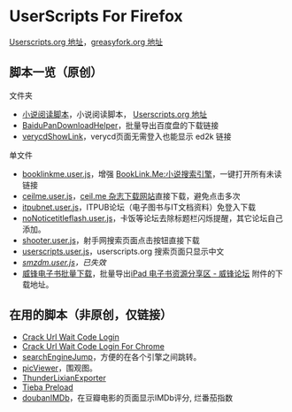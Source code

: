 UserScripts For Firefox
=======================

[Userscripts.org 地址](https://userscripts.org/users/138842/scripts)，[greasyfork.org 地址](https://greasyfork.org/users/145-ywzhaiqi)

## 脚本一览（原创）

文件夹

 - [小说阅读脚本](MyNovelReader)，小说阅读脚本， [Userscripts.org 地址](https://userscripts.org/scripts/show/165951)
 - [BaiduPanDownloadHelper](BaiduPanDownloadHelper)，批量导出百度盘的下载链接
 - [verycdShowLink](verycdShowLink)，verycd页面无需登入也能显示 ed2k 链接

单文件

 - [booklinkme.user.js](booklinkme.user.js)，增强 [BookLink.Me:小说搜索引擎](http://booklink.me/)，一键打开所有未读链接
 - [ceilme.user.js](ceilme.user.js)，[ceil.me 杂志下载网站](http://www.ceil.me/)直接下载，避免点击多次
 - [itpubnet.user.js](itpubnet.user.js)，ITPUB论坛（电子图书与IT文档资料）免登入下载
 - [noNoticetitleflash.user.js](noNoticetitleflash.user.js)，卡饭等论坛去除标题栏闪烁提醒，其它论坛自己添加。
 - [shooter.user.js](shooter.user.js)，射手网搜索页面点击按钮直接下载
 - [userscripts.user.js](userscripts.user.js)，userscripts.org 搜索页面只显示中文
 - *[smzdm.user.js](smzdm.user.js)，已失效*
 - [威锋电子书批量下载](威锋电子书批量下载)，批量导出[iPad 电子书资源分享区 - 威锋论坛](http://bbs.feng.com/thread-htm-fid-224.html) 附件的下载地址。

## 在用的脚本（非原创，仅链接）

 - [Crack Url Wait Code Login](http://userscripts.org:8080/scripts/show/153190)
 - [Crack Url Wait Code Login For Chrome](http://userscripts.org/scripts/show/157621)
 - [searchEngineJump](http://userscripts.org:8080/scripts/show/84970)，方便的在各个引擎之间跳转。
 - [picViewer](http://userscripts.org:8080/scripts/show/105741)，围观图。
 - [ThunderLixianExporter](http://binux.github.io/ThunderLixianExporter/)
 - [Tieba Preload](https://greasyfork.org/scripts/282-tieba-preload)
 - [doubanIMDb](http://userscripts.org:8080/scripts/show/103552)，在豆瓣电影的页面显示IMDb评分, 烂番茄指数

